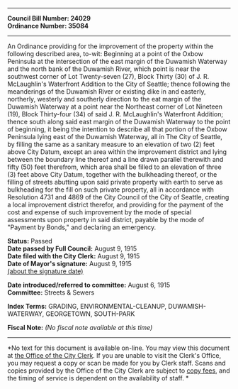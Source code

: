 * * * * *  
  
**Council Bill Number: [](#h0)[](#h2)24029**   
**Ordinance Number: 35084**  
  
* * * * *  
  
An Ordinance providing for the improvement of the property within the following described area, to-wit: Beginning at a point of the Oxbow Peninsula at the intersection of the east margin of the Duwamish Waterway and the north bank of the Duwamish River, which point is near the southwest corner of Lot Twenty-seven (27), Block Thirty (30) of J. R. McLaughlin's Waterfront Addition to the City of Seattle; thence following the meanderings of the Duwamish River or existing dike in and easterly, northerly, westerly and southerly direction to the eat margin of the Duwamish Waterway at a point near the Northeast corner of Lot Nineteen (19), Block Thirty-four (34) of said J. R. McLaughlin's Waterfront Addition; thence south along said east margin of the Duwamish Waterway to the point of beginning, it being the intention to describe all that portion of the Oxbow Peninsula lying east of the Duwamish Waterway, all in The City of Seattle, by filling the same as a sanitary measure to an elevation of two (2) feet above City Datum, except an area within the improvement district and lying between the boundary line thereof and a line drawn parallel therewith and fifty (50) feet therefrom, which area shall be filled to an elevation of three (3) feet above City Datum, together with the bulkheading thereof, or the filling of streets abutting upon said private property with earth to serve as bulkheading for the fill on such private property, all in accordance with Resolution 4731 and 4869 of the City Council of the City of Seattle, creating a local improvement district therefor, and providing for the payment of the cost and expense of such improvement by the mode of special assessments upon property in said district, payable by the mode of "Payment by Bonds," and declaring an emergency.  
  
**Status:** Passed   
**Date passed by Full Council:** August 9, 1915   
**Date filed with the City Clerk:** August 9, 1915   
**Date of Mayor's signature:** August 9, 1915   
[(about the signature date)](/~public/approvaldate.htm)   
  
  
**Date introduced/referred to committee:** August 6, 1915   
**Committee:** Streets & Sewers   
  
**Index Terms:** GRADING, ENVIRONMENTAL-CLEANUP, DUWAMISH-WATERWAY, GEORGETOWN, SOUTH-PARK  
  
**Fiscal Note:** *(No fiscal note available at this time)*  
  
* * * * *  
  
*No text for this document is available on-line. You may view this document at [the Office of the City Clerk](http://www.seattle.gov/leg/clerk/contactUs.htm). If you are unable to visit the Clerk's Office, you may request a copy or scan be made for you by Clerk staff. Scans and copies provided by the Office of the City Clerk are subject to [copy fees](http://clerk.seattle.gov/~public/clerkfees.htm), and the timing of service is dependent on the availability of staff. *  
  
  
